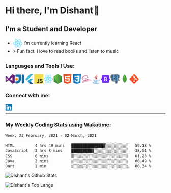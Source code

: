# Hi there, I'm Dishant👋

## I'm a Student and Developer

- [<img align="center" src="https://raw.githubusercontent.com/devicons/devicon/master/icons/react/react-original.svg" width="30px">](Reactjs) I’m currently learning React
- ⚡ Fun fact: I love to read books and listen to music

### Languages and Tools I Use:

[<img align="left" src="https://raw.githubusercontent.com/devicons/devicon/master/icons/visualstudio/visualstudio-plain.svg" width="30px"/>](VSCode)
[<img align="left" src="https://raw.githubusercontent.com/devicons/devicon/master/icons/intellij/intellij-original.svg" width="30px"/>](IntelliJ)
[<img align="left" src="https://raw.githubusercontent.com/devicons/devicon/master/icons/flutter/flutter-original.svg" width="30px"/>](Flutter)
[<img align="left" src="https://raw.githubusercontent.com/devicons/devicon/master/icons/javascript/javascript-original.svg" width="30px">](JavaScript)
[<img align="left" src="https://raw.githubusercontent.com/devicons/devicon/master/icons/react/react-original.svg" width="30px">](Reactjs)
[<img align="left" src="https://raw.githubusercontent.com/devicons/devicon/master/icons/nodejs/nodejs-original.svg" width="30px">](Nodejs)
[<img align="left" src="https://raw.githubusercontent.com/devicons/devicon/master/icons/html5/html5-original.svg" width="30px">](HTML5)
[<img align="left" src="https://raw.githubusercontent.com/devicons/devicon/master/icons/css3/css3-original.svg" width="30px">](CSS3)
[<img align="left" src="https://raw.githubusercontent.com/devicons/devicon/master/icons/sass/sass-original.svg" width="30px">](sass)
[<img align="left" src="https://raw.githubusercontent.com/devicons/devicon/master/icons/java/java-original.svg" width="30px">](Java)
[<img align="left" src="https://raw.githubusercontent.com/devicons/devicon/master/icons/bootstrap/bootstrap-plain.svg" width="30px">](Bootstrap)
[<img align="left" src="https://raw.githubusercontent.com/devicons/devicon/master/icons/postgresql/postgresql-original.svg" width="30px">](Postgresql)
[<img align="left" src="https://raw.githubusercontent.com/devicons/devicon/master/icons/mongodb/mongodb-original.svg" width="30px">](MongoDB)
[<img align="left" src="https://raw.githubusercontent.com/devicons/devicon/master/icons/git/git-original.svg" width="30px">](Git)
<br />
<br />

### Connect with me:

[<img align="left" alt="Dishant | LinkedIn" width="22px" src="https://raw.githubusercontent.com/devicons/devicon/master/icons/linkedin/linkedin-original.svg" />][linkedin]

<br />

---

### My Weekly Coding Stats using [Wakatime](https://wakatime.com):

<!--START_SECTION:waka-->
```text
Week: 23 February, 2021 - 02 March, 2021

HTML         4 hrs 49 mins   ██████████████▓░░░░░░░░░░   59.18 % 
JavaScript   3 hrs 8 mins    █████████▓░░░░░░░░░░░░░░░   38.51 % 
CSS          6 mins          ▒░░░░░░░░░░░░░░░░░░░░░░░░   01.23 % 
Java         2 mins          ░░░░░░░░░░░░░░░░░░░░░░░░░   00.49 % 
Dart         1 min           ░░░░░░░░░░░░░░░░░░░░░░░░░   00.34 % 
```
<!--END_SECTION:waka-->

![Dishant's Github Stats](https://github-readme-stats.vercel.app/api?username=thisis-dc4&count_private=true&show_icons=true&theme=vue)

![Dishant's Top Langs](https://github-readme-stats.vercel.app/api/top-langs/?username=thisis-dc4&theme=vue&layout=compact)

[Linkedin]: https://linkedin.com/in/dishant-chaudhary-477a1119b
[Flutter]: https://flutter.dev
[Javascript]: https://developer.mozilla.org/en-US/docs/Web/JavaScript
[Reactjs]: https://reactjs.org
[Nodejs]: https://nodejs.org
[HTML5]: https://developer.mozilla.org/en-US/docs/Web/Guide/HTML/HTML5
[CSS3]: https://developer.mozilla.org/en-US/docs/Web/CSS
[Sass]: https://sass-lang.com
[Java]: https://www.java.com/en
[Bootstrap]: https://getbootstrap.com
[Postgresql]: https://postgresql.org
[MongoDB]: https://www.mongodb.com
[Git]: https://git-scm.com
